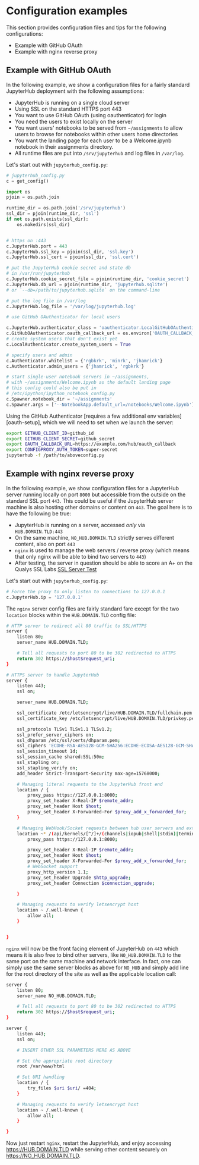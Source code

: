 # Configuration examples

This section provides configuration files and tips for the following
configurations:

- Example with GitHub OAuth
- Example with nginx reverse proxy


## Example with GitHub OAuth

In the following example, we show a configuration files for a fairly standard JupyterHub deployment with the following assumptions:

* JupyterHub is running on a single cloud server
* Using SSL on the standard HTTPS port 443
* You want to use GitHub OAuth (using oauthenticator) for login
* You need the users to exist locally on the server
* You want users' notebooks to be served from `~/assignments` to allow users to browse for notebooks within
  other users home directories
* You want the landing page for each user to be a Welcome.ipynb notebook in their assignments directory.
* All runtime files are put into `/srv/jupyterhub` and log files in `/var/log`.

Let's start out with `jupyterhub_config.py`:

```python
# jupyterhub_config.py
c = get_config()

import os
pjoin = os.path.join

runtime_dir = os.path.join('/srv/jupyterhub')
ssl_dir = pjoin(runtime_dir, 'ssl')
if not os.path.exists(ssl_dir):
    os.makedirs(ssl_dir)


# https on :443
c.JupyterHub.port = 443
c.JupyterHub.ssl_key = pjoin(ssl_dir, 'ssl.key')
c.JupyterHub.ssl_cert = pjoin(ssl_dir, 'ssl.cert')

# put the JupyterHub cookie secret and state db
# in /var/run/jupyterhub
c.JupyterHub.cookie_secret_file = pjoin(runtime_dir, 'cookie_secret')
c.JupyterHub.db_url = pjoin(runtime_dir, 'jupyterhub.sqlite')
# or `--db=/path/to/jupyterhub.sqlite` on the command-line

# put the log file in /var/log
c.JupyterHub.log_file = '/var/log/jupyterhub.log'

# use GitHub OAuthenticator for local users

c.JupyterHub.authenticator_class = 'oauthenticator.LocalGitHubOAuthenticator'
c.GitHubOAuthenticator.oauth_callback_url = os.environ['OAUTH_CALLBACK_URL']
# create system users that don't exist yet
c.LocalAuthenticator.create_system_users = True

# specify users and admin
c.Authenticator.whitelist = {'rgbkrk', 'minrk', 'jhamrick'}
c.Authenticator.admin_users = {'jhamrick', 'rgbkrk'}

# start single-user notebook servers in ~/assignments,
# with ~/assignments/Welcome.ipynb as the default landing page
# this config could also be put in
# /etc/ipython/ipython_notebook_config.py
c.Spawner.notebook_dir = '~/assignments'
c.Spawner.args = ['--NotebookApp.default_url=/notebooks/Welcome.ipynb']
```

Using the GitHub Authenticator [requires a few additional env variables][oauth-setup],
which we will need to set when we launch the server:

```bash
export GITHUB_CLIENT_ID=github_id
export GITHUB_CLIENT_SECRET=github_secret
export OAUTH_CALLBACK_URL=https://example.com/hub/oauth_callback
export CONFIGPROXY_AUTH_TOKEN=super-secret
jupyterhub -f /path/to/aboveconfig.py
```

## Example with nginx reverse proxy

In the following example, we show configuration files for a JupyterHub server running locally on port `8000` but accessible from the outside on the standard SSL port `443`. This could be useful if the JupyterHub server machine is also hosting other domains or content on `443`. The goal here is to have the following be true:

* JupyterHub is running on a server, accessed *only* via `HUB.DOMAIN.TLD:443`
* On the same machine, `NO_HUB.DOMAIN.TLD` strictly serves different content, also on port `443`
* `nginx` is used to manage the web servers / reverse proxy (which means that only nginx will be able to bind two servers to `443`)
* After testing, the server in question should be able to score an A+ on the Qualys SSL Labs [SSL Server Test](https://www.ssllabs.com/ssltest/)

Let's start out with `jupyterhub_config.py`:

```python
# Force the proxy to only listen to connections to 127.0.0.1
c.JupyterHub.ip = '127.0.0.1'
```

The `nginx` server config files are fairly standard fare except for the two `location` blocks within the `HUB.DOMAIN.TLD` config file:

```bash
# HTTP server to redirect all 80 traffic to SSL/HTTPS
server {
	listen 80;
	server_name HUB.DOMAIN.TLD;

	# Tell all requests to port 80 to be 302 redirected to HTTPS
	return 302 https://$host$request_uri;
}

# HTTPS server to handle JupyterHub
server {
	listen 443;
	ssl on;

	server_name HUB.DOMAIN.TLD;

	ssl_certificate /etc/letsencrypt/live/HUB.DOMAIN.TLD/fullchain.pem
	ssl_certificate_key /etc/letsencrypt/live/HUB.DOMAIN.TLD/privkey.pem

	ssl_protocols TLSv1 TLSv1.1 TLSv1.2;
    ssl_prefer_server_ciphers on;
    ssl_dhparam /etc/ssl/certs/dhparam.pem;
    ssl_ciphers 'ECDHE-RSA-AES128-GCM-SHA256:ECDHE-ECDSA-AES128-GCM-SHA256:ECDHE-RSA-AES256-GCM-SHA384:ECDHE-ECDSA-AES256-GCM-SHA384:DHE-RSA-AES128-GCM-SHA256:DHE-DSS-AES128-GCM-SHA256:kEDH+AESGCM:ECDHE-RSA-AES128-SHA256:ECDHE-ECDSA-AES128-SHA256:ECDHE-RSA-AES128-SHA:ECDHE-ECDSA-AES128-SHA:ECDHE-RSA-AES256-SHA384:ECDHE-ECDSA-AES256-SHA384:ECDHE-RSA-AES256-SHA:ECDHE-ECDSA-AES256-SHA:DHE-RSA-AES128-SHA256:DHE-RSA-AES128-SHA:DHE-DSS-AES128-SHA256:DHE-RSA-AES256-SHA256:DHE-DSS-AES256-SHA:DHE-RSA-AES256-SHA:AES128-GCM-SHA256:AES256-GCM-SHA384:AES128-SHA256:AES256-SHA256:AES128-SHA:AES256-SHA:AES:CAMELLIA:DES-CBC3-SHA:!aNULL:!eNULL:!EXPORT:!DES:!RC4:!MD5:!PSK:!aECDH:!EDH-DSS-DES-CBC3-SHA:!EDH-RSA-DES-CBC3-SHA:!KRB5-DES-CBC3-SHA';
    ssl_session_timeout 1d;
    ssl_session_cache shared:SSL:50m;
    ssl_stapling on;
    ssl_stapling_verify on;
    add_header Strict-Transport-Security max-age=15768000;

	# Managing literal requests to the JupyterHub front end
	location / {
		proxy_pass https://127.0.0.1:8000;
		proxy_set_header X-Real-IP $remote_addr;
		proxy_set_header Host $host;
		proxy_set_header X-Forwarded-For $proxy_add_x_forwarded_for;
    }

	# Managing WebHook/Socket requests between hub user servers and external proxy
    location ~* /(api/kernels/[^/]+/(channels|iopub|shell|stdin)|terminals/websocket)/? {
		proxy_pass https://127.0.0.1:8000;

		proxy_set_header X-Real-IP $remote_addr;
		proxy_set_header Host $host;
		proxy_set_header X-Forwarded-For $proxy_add_x_forwarded_for;
		# WebSocket support
		proxy_http_version 1.1;
		proxy_set_header Upgrade $http_upgrade;
		proxy_set_header Connection $connection_upgrade;

    }

	# Managing requests to verify letsencrypt host
    location ~ /.well-known {
		allow all;
    }


}
```

`nginx` will now be the front facing element of JupyterHub on `443` which means it is also free to bind other servers, like `NO_HUB.DOMAIN.TLD` to the same port on the same machine and network interface. In fact, one can simply use the same server blocks as above for `NO_HUB` and simply add line for the root directory of the site as well as the applicable location call:

```bash
server {
	listen 80;
	server_name NO_HUB.DOMAIN.TLD;

	# Tell all requests to port 80 to be 302 redirected to HTTPS
	return 302 https://$host$request_uri;
}

server {
	listen 443;
	ssl on;

	# INSERT OTHER SSL PARAMETERS HERE AS ABOVE

	# Set the appropriate root directory
	root /var/www/html

	# Set URI handling
	location / {
		try_files $uri $uri/ =404;
	}

	# Managing requests to verify letsencrypt host
    location ~ /.well-known {
		allow all;
    }

}
```

Now just restart `nginx`, restart the JupyterHub, and enjoy accessing https://HUB.DOMAIN.TLD while serving other content securely on https://NO_HUB.DOMAIN.TLD.
